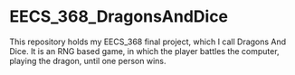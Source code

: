 # EECS_368_DragonsAndDice
This repository holds my EECS_368 final project, which I call Dragons And Dice. It is an RNG based game, in which the player battles the computer, playing the dragon, until one person wins.

